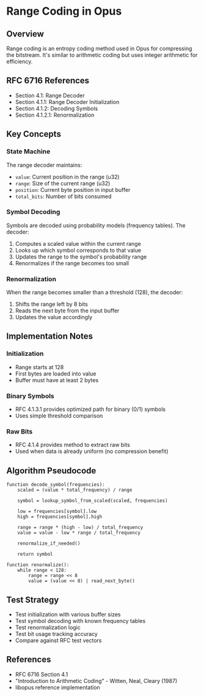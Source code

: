# Range Coding in Opus

## Overview

Range coding is an entropy coding method used in Opus for compressing the bitstream. It's similar to arithmetic coding but uses integer arithmetic for efficiency.

## RFC 6716 References

- Section 4.1: Range Decoder
- Section 4.1.1: Range Decoder Initialization
- Section 4.1.2: Decoding Symbols
- Section 4.1.2.1: Renormalization

## Key Concepts

### State Machine

The range decoder maintains:

- `value`: Current position in the range (u32)
- `range`: Size of the current range (u32)
- `position`: Current byte position in input buffer
- `total_bits`: Number of bits consumed

### Symbol Decoding

Symbols are decoded using probability models (frequency tables). The decoder:

1. Computes a scaled value within the current range
2. Looks up which symbol corresponds to that value
3. Updates the range to the symbol's probability range
4. Renormalizes if the range becomes too small

### Renormalization

When the range becomes smaller than a threshold (128), the decoder:

1. Shifts the range left by 8 bits
2. Reads the next byte from the input buffer
3. Updates the value accordingly

## Implementation Notes

### Initialization

- Range starts at 128
- First bytes are loaded into value
- Buffer must have at least 2 bytes

### Binary Symbols

- RFC 4.1.3.1 provides optimized path for binary (0/1) symbols
- Uses simple threshold comparison

### Raw Bits

- RFC 4.1.4 provides method to extract raw bits
- Used when data is already uniform (no compression benefit)

## Algorithm Pseudocode

```
function decode_symbol(frequencies):
    scaled = (value * total_frequency) / range

    symbol = lookup_symbol_from_scaled(scaled, frequencies)

    low = frequencies[symbol].low
    high = frequencies[symbol].high

    range = range * (high - low) / total_frequency
    value = value - low * range / total_frequency

    renormalize_if_needed()

    return symbol

function renormalize():
    while range < 128:
        range = range << 8
        value = (value << 8) | read_next_byte()
```

## Test Strategy

- Test initialization with various buffer sizes
- Test symbol decoding with known frequency tables
- Test renormalization logic
- Test bit usage tracking accuracy
- Compare against RFC test vectors

## References

- RFC 6716 Section 4.1
- "Introduction to Arithmetic Coding" - Witten, Neal, Cleary (1987)
- libopus reference implementation
